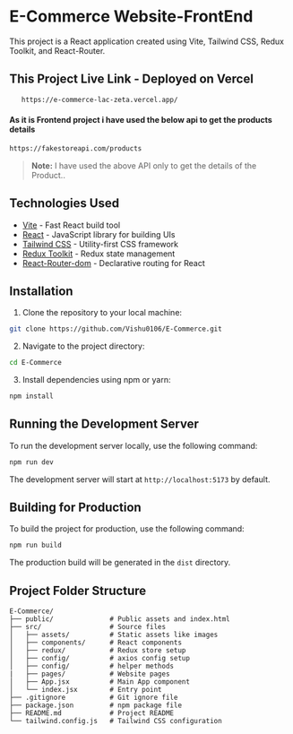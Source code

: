 # E-Commerce Website-FrontEnd

This project is a React application created using Vite, Tailwind CSS, Redux Toolkit, and React-Router.

## This Project Live Link - Deployed on Vercel

```bash
   https://e-commerce-lac-zeta.vercel.app/
```

#### As it is Frontend project i have used the below api to get the products details

```bash
https://fakestoreapi.com/products
```
> **Note:** I have used the above API only to get the details of the Product..

## Technologies Used

- [Vite](https://vitejs.dev/) - Fast React build tool
- [React](https://reactjs.org/) - JavaScript library for building UIs
- [Tailwind CSS](https://tailwindcss.com/) - Utility-first CSS framework
- [Redux Toolkit](https://redux-toolkit.js.org/) - Redux state management
- [React-Router-dom](https://reactrouter.com/) - Declarative routing for React


## Installation

1. Clone the repository to your local machine:

```bash
git clone https://github.com/Vishu0106/E-Commerce.git
```

2. Navigate to the project directory:

```bash
cd E-Commerce
```

3. Install dependencies using npm or yarn:

```bash
npm install
```

## Running the Development Server

To run the development server locally, use the following command:

```bash
npm run dev
```

The development server will start at `http://localhost:5173` by default.

## Building for Production

To build the project for production, use the following command:

```bash
npm run build
```

The production build will be generated in the `dist` directory.


## Project Folder Structure

```
E-Commerce/
├── public/              # Public assets and index.html
├── src/                 # Source files
│   ├── assets/          # Static assets like images
│   ├── components/      # React components
│   ├── redux/           # Redux store setup
│   ├── config/          # axios config setup
│   ├── config/          # helper methods
|   ├── pages/           # Website pages    
│   ├── App.jsx          # Main App component
│   └── index.jsx        # Entry point
├── .gitignore           # Git ignore file
├── package.json         # npm package file
├── README.md            # Project README
└── tailwind.config.js   # Tailwind CSS configuration
```



           